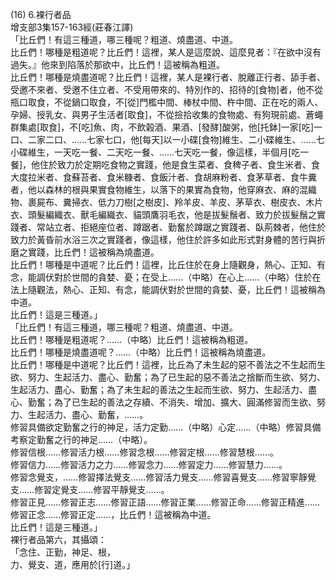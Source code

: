 (16) 6.裸行者品  
增支部3集157-163經(莊春江譯)  
「比丘們！有這三種道，哪三種呢？粗道、燒盡道、中道。  
比丘們！哪種是粗道呢？比丘們！這裡，某人是這麼說、這麼見者：『在欲中沒有過失。』他來到陷落於那欲中，比丘們！這被稱為粗道。  
比丘們！哪種是燒盡道呢？比丘們！這裡，某人是裸行者、脫離正行者、舔手者、受邀不來者、受邀不住立者、不受用帶來的、特別作的、招待的[食物]者，他不從瓶口取食，不從鍋口取食，不[從]門檻中間、棒杖中間、杵中間、正在吃的兩人、孕婦、授乳女、與男子生活者[取食]，不從撿拾收集的食物處、有狗現前處、蒼蠅群集處[取食]，不[吃]魚、肉，不飲榖酒、果酒、[發酵]酸粥，他[托鉢]一家[吃]一口、二家二口、……七家七口，他[每天]以一小碟[食物]維生、二小碟維生、……七小碟維生，一天吃一餐、二天吃一餐、……七天吃一餐，像這樣，半個月[吃一餐]，他住於致力於定期吃食物之實踐，他是食生菜者、食稗子者、食生米者、食大度拉米者、食蘇苔者、食米糠者、食飯汁者、食胡麻粉者、食茅草者、食牛糞者，他以森林的根與果實食物維生，以落下的果實為食物，他穿麻衣、麻的混織物、裹屍布、糞掃衣、低力刀樹[之樹皮]、羚羊皮、羊皮、茅草衣、樹皮衣、木片衣、頭髮編織衣、獸毛編織衣、貓頭鷹羽毛衣，他是拔髮鬚者、致力於拔髮鬚之實踐者、常站立者、拒絕座位者、蹲踞者、勤奮於蹲踞之實踐者、臥荊棘者，他住於致力於黃昏前水浴三次之實踐者，像這樣，他住於許多如此形式對身體的苦行與折磨之實踐，比丘們！這被稱為燒盡道。  
比丘們！哪種是中道呢？比丘們！這裡，比丘住於在身上隨觀身，熱心、正知、有念，能調伏對於世間的貪婪、憂；在受上……（中略）在心上……（中略）住於在法上隨觀法，熱心、正知、有念，能調伏對於世間的貪婪、憂，比丘們！這被稱為中道。  
比丘們！這是三種道。」  
「比丘們！有這三種道，哪三種呢？粗道、燒盡道、中道。  
比丘們！哪種是粗道呢？……（中略）比丘們！這被稱為粗道。  
比丘們！哪種是燒盡道呢？……（中略）比丘們！這被稱為燒盡道。  
比丘們！哪種是中道呢？比丘們！這裡，比丘為了未生起的惡不善法之不生起而生欲、努力、生起活力、盡心、勤奮；為了已生起的惡不善法之捨斷而生欲、努力、生起活力、盡心、勤奮；為了未生起的善法之生起而生欲、努力、生起活力、盡心、勤奮；為了已生起的善法之存續、不消失、增加、擴大、圓滿修習而生欲、努力、生起活力、盡心、勤奮，……。  
修習具備欲定勤奮之行的神足，活力定勤……（中略）心定……（中略）修習具備考察定勤奮之行的神足……（中略）。  
修習信根……修習活力根……修習念根……修習定根……修習慧根……。  
修習信力……修習活力之力……修習念力……修習定力……修習慧力……。  
修習念覺支，……修習擇法覺支……修習活力覺支……修習喜覺支……修習寧靜覺支……修習定覺支……修習平靜覺支……。  
修習正見……修習正志……修習正語……修習正業……修習正命……修習正精進……修習正念……修習正定……，比丘們！這被稱為中道。  
比丘們！這是三種道。」  
裸行者品第六，其攝頌：  
「念住、正勤，神足、根，  
力、覺支、道，應用於[行]道。」  
  
  

